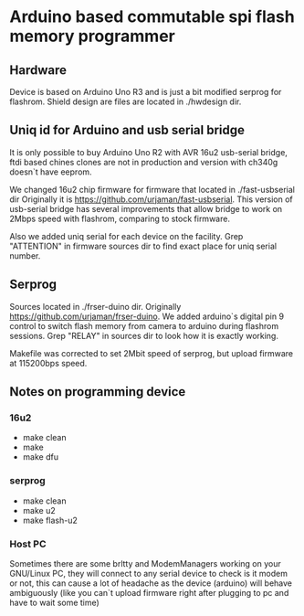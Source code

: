 # Arduino based commutable spi flash memory programmer

## Hardware
Device is based on Arduino Uno R3 and is just a bit modified serprog for flashrom.
Shield design are files are located in ./hwdesign dir.

## Uniq id for Arduino and usb serial bridge
It is only possible to buy Arduino Uno R2 with AVR 16u2 usb-serial bridge,
ftdi based chines clones are not in production and version with ch340g doesn`t have eeprom.

We changed 16u2 chip firmware for firmware that located in ./fast-usbserial dir
Originally it is https://github.com/urjaman/fast-usbserial.
This version of usb-serial bridge has several improvements that allow bridge to 
work on 2Mbps speed with flashrom, comparing to stock firmware.

Also we added uniq serial for each device on the facility. 
Grep "ATTENTION" in firmware sources dir to find exact place for uniq serial number.

## Serprog
Sources located in ./frser-duino dir.
Originally https://github.com/urjaman/frser-duino. We added arduino`s digital pin 9
control to switch flash memory from camera to arduino during flashrom sessions.
Grep "RELAY" in sources dir to look how it is exactly working.

Makefile was corrected to set 2Mbit speed of serprog, but upload firmware at 115200bps speed.

## Notes on programming device
### 16u2
* make clean
* make
* make dfu

### serprog
* make clean
* make u2
* make flash-u2

### Host PC
Sometimes there are some brltty and ModemManagers working on your GNU/Linux PC, they will
connect to any serial device to check is it modem or not, this can cause a lot of headache
as the device (arduino) will behave ambiguously (like you can`t upload firmware right after 
plugging to pc and have to wait some time)
